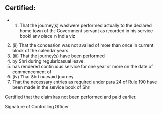 ## Certified:

- 1) That the journey(s) waslwere performed actually to the declared home town of the Government servant as recorded in his service bookl any place in India viz
2. (ii) That the concession was not availed of more than once in current block of the calendar years.
3. (iii) That the journey(s) have been performed
4. by Shri during regularlcasual leave.
5. has rendered continuous service for one year or more on the date of commencement of
6. (iv) That Shri outward journey.
7. That the necessary entries as required under para 24 of Rule 190 have been made in the service book of Shri

Certified that the claim has not been performed and paid earlier.

Signature of Controlling Officer
